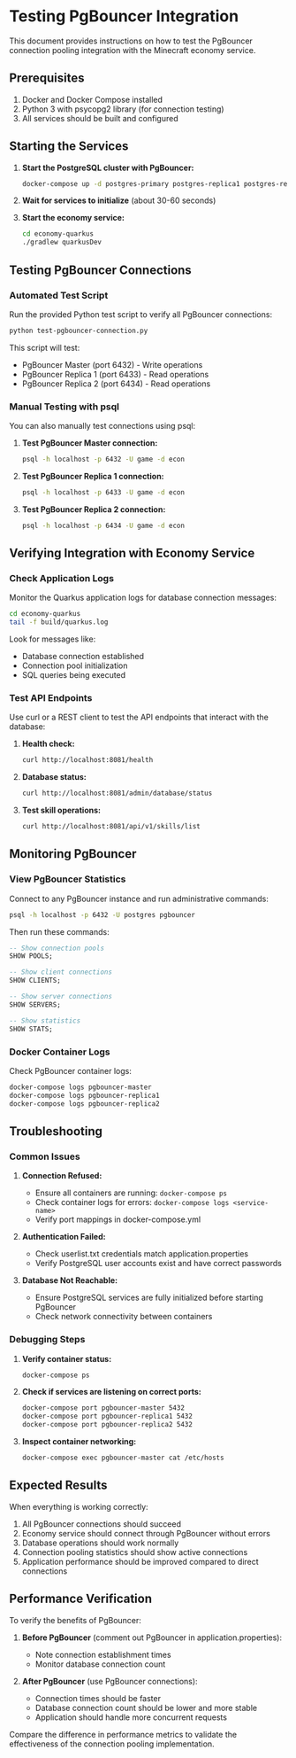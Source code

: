# Testing PgBouncer Integration

This document provides instructions on how to test the PgBouncer connection pooling integration with the Minecraft economy service.

## Prerequisites

1. Docker and Docker Compose installed
2. Python 3 with psycopg2 library (for connection testing)
3. All services should be built and configured

## Starting the Services

1. **Start the PostgreSQL cluster with PgBouncer:**
   ```bash
   docker-compose up -d postgres-primary postgres-replica1 postgres-replica2 pgbouncer-master pgbouncer-replica1 pgbouncer-replica2 redis nats
   ```

2. **Wait for services to initialize** (about 30-60 seconds)

3. **Start the economy service:**
   ```bash
   cd economy-quarkus
   ./gradlew quarkusDev
   ```

## Testing PgBouncer Connections

### Automated Test Script

Run the provided Python test script to verify all PgBouncer connections:

```bash
python test-pgbouncer-connection.py
```

This script will test:
- PgBouncer Master (port 6432) - Write operations
- PgBouncer Replica 1 (port 6433) - Read operations
- PgBouncer Replica 2 (port 6434) - Read operations

### Manual Testing with psql

You can also manually test connections using psql:

1. **Test PgBouncer Master connection:**
   ```bash
   psql -h localhost -p 6432 -U game -d econ
   ```

2. **Test PgBouncer Replica 1 connection:**
   ```bash
   psql -h localhost -p 6433 -U game -d econ
   ```

3. **Test PgBouncer Replica 2 connection:**
   ```bash
   psql -h localhost -p 6434 -U game -d econ
   ```

## Verifying Integration with Economy Service

### Check Application Logs

Monitor the Quarkus application logs for database connection messages:
```bash
cd economy-quarkus
tail -f build/quarkus.log
```

Look for messages like:
- Database connection established
- Connection pool initialization
- SQL queries being executed

### Test API Endpoints

Use curl or a REST client to test the API endpoints that interact with the database:

1. **Health check:**
   ```bash
   curl http://localhost:8081/health
   ```

2. **Database status:**
   ```bash
   curl http://localhost:8081/admin/database/status
   ```

3. **Test skill operations:**
   ```bash
   curl http://localhost:8081/api/v1/skills/list
   ```

## Monitoring PgBouncer

### View PgBouncer Statistics

Connect to any PgBouncer instance and run administrative commands:

```bash
psql -h localhost -p 6432 -U postgres pgbouncer
```

Then run these commands:
```sql
-- Show connection pools
SHOW POOLS;

-- Show client connections
SHOW CLIENTS;

-- Show server connections
SHOW SERVERS;

-- Show statistics
SHOW STATS;
```

### Docker Container Logs

Check PgBouncer container logs:
```bash
docker-compose logs pgbouncer-master
docker-compose logs pgbouncer-replica1
docker-compose logs pgbouncer-replica2
```

## Troubleshooting

### Common Issues

1. **Connection Refused:**
   - Ensure all containers are running: `docker-compose ps`
   - Check container logs for errors: `docker-compose logs <service-name>`
   - Verify port mappings in docker-compose.yml

2. **Authentication Failed:**
   - Check userlist.txt credentials match application.properties
   - Verify PostgreSQL user accounts exist and have correct passwords

3. **Database Not Reachable:**
   - Ensure PostgreSQL services are fully initialized before starting PgBouncer
   - Check network connectivity between containers

### Debugging Steps

1. **Verify container status:**
   ```bash
   docker-compose ps
   ```

2. **Check if services are listening on correct ports:**
   ```bash
   docker-compose port pgbouncer-master 5432
   docker-compose port pgbouncer-replica1 5432
   docker-compose port pgbouncer-replica2 5432
   ```

3. **Inspect container networking:**
   ```bash
   docker-compose exec pgbouncer-master cat /etc/hosts
   ```

## Expected Results

When everything is working correctly:

1. All PgBouncer connections should succeed
2. Economy service should connect through PgBouncer without errors
3. Database operations should work normally
4. Connection pooling statistics should show active connections
5. Application performance should be improved compared to direct connections

## Performance Verification

To verify the benefits of PgBouncer:

1. **Before PgBouncer** (comment out PgBouncer in application.properties):
   - Note connection establishment times
   - Monitor database connection count

2. **After PgBouncer** (use PgBouncer connections):
   - Connection times should be faster
   - Database connection count should be lower and more stable
   - Application should handle more concurrent requests

Compare the difference in performance metrics to validate the effectiveness of the connection pooling implementation.